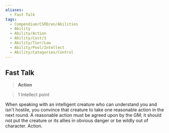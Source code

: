 ```yaml
---
aliases:
  - Fast Talk
tags:
  - Compendium/CSRD/en/Abilities
  - Ability
  - Ability/Action
  - Ability/Cost/1
  - Ability/Tier/Low
  - Ability/Pool/Intellect
  - Ability/Categories/Control
---
```

  
    
## Fast Talk    
>**Action**    
>1 Intellect point  
    
When speaking with an intelligent creature who can understand you and isn't hostile, you convince that creature to take one reasonable action in the next round. A reasonable action must be agreed upon by the GM; it should not put the creature or its allies in obvious danger or be wildly out of character. Action.